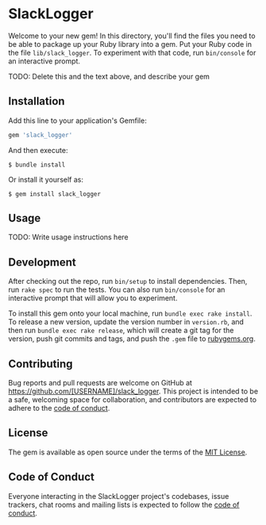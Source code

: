 # SlackLogger

Welcome to your new gem! In this directory, you'll find the files you need to be able to package up your Ruby library into a gem. Put your Ruby code in the file `lib/slack_logger`. To experiment with that code, run `bin/console` for an interactive prompt.

TODO: Delete this and the text above, and describe your gem

## Installation

Add this line to your application's Gemfile:

```ruby
gem 'slack_logger'
```

And then execute:

    $ bundle install

Or install it yourself as:

    $ gem install slack_logger

## Usage

TODO: Write usage instructions here

## Development

After checking out the repo, run `bin/setup` to install dependencies. Then, run `rake spec` to run the tests. You can also run `bin/console` for an interactive prompt that will allow you to experiment.

To install this gem onto your local machine, run `bundle exec rake install`. To release a new version, update the version number in `version.rb`, and then run `bundle exec rake release`, which will create a git tag for the version, push git commits and tags, and push the `.gem` file to [rubygems.org](https://rubygems.org).

## Contributing

Bug reports and pull requests are welcome on GitHub at https://github.com/[USERNAME]/slack_logger. This project is intended to be a safe, welcoming space for collaboration, and contributors are expected to adhere to the [code of conduct](https://github.com/[USERNAME]/slack_logger/blob/master/CODE_OF_CONDUCT.md).


## License

The gem is available as open source under the terms of the [MIT License](https://opensource.org/licenses/MIT).

## Code of Conduct

Everyone interacting in the SlackLogger project's codebases, issue trackers, chat rooms and mailing lists is expected to follow the [code of conduct](https://github.com/[USERNAME]/slack_logger/blob/master/CODE_OF_CONDUCT.md).
